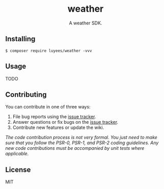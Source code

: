 <h1 align="center"> weather </h1>

<p align="center"> A weather SDK.</p>


## Installing

```shell
$ composer require luyees/weather -vvv
```

## Usage

TODO

## Contributing

You can contribute in one of three ways:

1. File bug reports using the [issue tracker](https://github.com/luyees/weather/issues).
2. Answer questions or fix bugs on the [issue tracker](https://github.com/luyees/weather/issues).
3. Contribute new features or update the wiki.

_The code contribution process is not very formal. You just need to make sure that you follow the PSR-0, PSR-1, and PSR-2 coding guidelines. Any new code contributions must be accompanied by unit tests where applicable._

## License

MIT